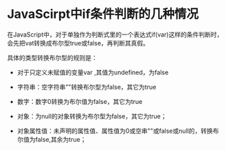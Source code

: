 # JavaScirpt中if条件判断的几种情况

在JavaScript中，对于单独作为判断式里的一个表达式if(var)这样的条件判断时，会先把vat转换成布尔型true或false，再判断其真假。

具体的类型转换布尔型的规则是：

* 对于只定义未赋值的变量var ,其值为undefined，为false

* 字符串：空字符串""转换布尔型为false，其它为true

* 数字：数字0转换为布尔值为false，其它为true

* 对象：为null的对象转换为布尔型为false，其它为true；

* 对象属性值：未声明的属性值、属性值为0或空串""或false或null的，转换布尔值为false,其余为true；
